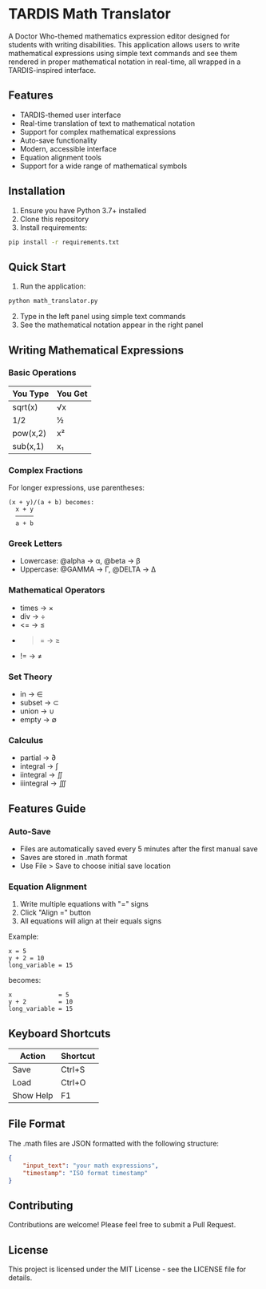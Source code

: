 # TARDIS Math Translator

A Doctor Who-themed mathematics expression editor designed for students with writing disabilities. This application allows users to write mathematical expressions using simple text commands and see them rendered in proper mathematical notation in real-time, all wrapped in a TARDIS-inspired interface.

## Features

- TARDIS-themed user interface
- Real-time translation of text to mathematical notation
- Support for complex mathematical expressions
- Auto-save functionality
- Modern, accessible interface
- Equation alignment tools
- Support for a wide range of mathematical symbols

## Installation

1. Ensure you have Python 3.7+ installed
2. Clone this repository
3. Install requirements:
```bash
pip install -r requirements.txt
```

## Quick Start

1. Run the application:
```bash
python math_translator.py
```

2. Type in the left panel using simple text commands
3. See the mathematical notation appear in the right panel

## Writing Mathematical Expressions

### Basic Operations

| You Type | You Get |
|----------|---------|
| sqrt(x) | √x |
| 1/2 | ½ |
| pow(x,2) | x² |
| sub(x,1) | x₁ |

### Complex Fractions

For longer expressions, use parentheses:
```
(x + y)/(a + b) becomes:
  x + y
  ─────
  a + b
```

### Greek Letters
- Lowercase: @alpha → α, @beta → β
- Uppercase: @GAMMA → Γ, @DELTA → Δ

### Mathematical Operators
- times → ×
- div → ÷
- <= → ≤
- >= → ≥
- != → ≠

### Set Theory
- in → ∈
- subset → ⊂
- union → ∪
- empty → ∅

### Calculus
- partial → ∂
- integral → ∫
- iintegral → ∬
- iiintegral → ∭

## Features Guide

### Auto-Save
- Files are automatically saved every 5 minutes after the first manual save
- Saves are stored in .math format
- Use File > Save to choose initial save location

### Equation Alignment
1. Write multiple equations with "=" signs
2. Click "Align =" button
3. All equations will align at their equals signs

Example:
```
x = 5
y + 2 = 10
long_variable = 15
```
becomes:
```
x             = 5
y + 2         = 10
long_variable = 15
```

## Keyboard Shortcuts

| Action | Shortcut |
|--------|----------|
| Save | Ctrl+S |
| Load | Ctrl+O |
| Show Help | F1 |

## File Format

The .math files are JSON formatted with the following structure:
```json
{
    "input_text": "your math expressions",
    "timestamp": "ISO format timestamp"
}
```

## Contributing

Contributions are welcome! Please feel free to submit a Pull Request.

## License

This project is licensed under the MIT License - see the LICENSE file for details.
